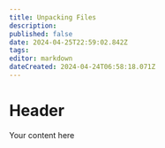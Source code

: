 ```yaml
---
title: Unpacking Files
description: 
published: false
date: 2024-04-25T22:59:02.842Z
tags: 
editor: markdown
dateCreated: 2024-04-24T06:58:18.071Z
---
```


# Header
Your content here